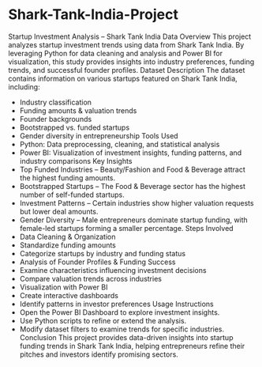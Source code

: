 # Shark-Tank-India-Project
Startup Investment Analysis – Shark Tank India Data
Overview
This project analyzes startup investment trends using data from Shark Tank India. By leveraging Python for data cleaning and analysis and Power BI for visualization, this study provides insights into industry preferences, funding trends, and successful founder profiles.
Dataset Description
The dataset contains information on various startups featured on Shark Tank India, including:
- Industry classification
- Funding amounts & valuation trends
- Founder backgrounds
- Bootstrapped vs. funded startups
- Gender diversity in entrepreneurship
Tools Used
- Python: Data preprocessing, cleaning, and statistical analysis
- Power BI: Visualization of investment insights, funding patterns, and industry comparisons
Key Insights
- Top Funded Industries – Beauty/Fashion and Food & Beverage attract the highest funding amounts.
- Bootstrapped Startups – The Food & Beverage sector has the highest number of self-funded startups.
- Investment Patterns – Certain industries show higher valuation requests but lower deal amounts.
- Gender Diversity – Male entrepreneurs dominate startup funding, with female-led startups forming a smaller percentage.
Steps Involved
- Data Cleaning & Organization
- Standardize funding amounts
- Categorize startups by industry and funding status
- Analysis of Founder Profiles & Funding Success
- Examine characteristics influencing investment decisions
- Compare valuation trends across industries
- Visualization with Power BI
- Create interactive dashboards
- Identify patterns in investor preferences
Usage Instructions
- Open the Power BI Dashboard to explore investment insights.
- Use Python scripts to refine or extend the analysis.
- Modify dataset filters to examine trends for specific industries.
Conclusion
This project provides data-driven insights into startup funding trends in Shark Tank India, helping entrepreneurs refine their pitches and investors identify promising sectors.
